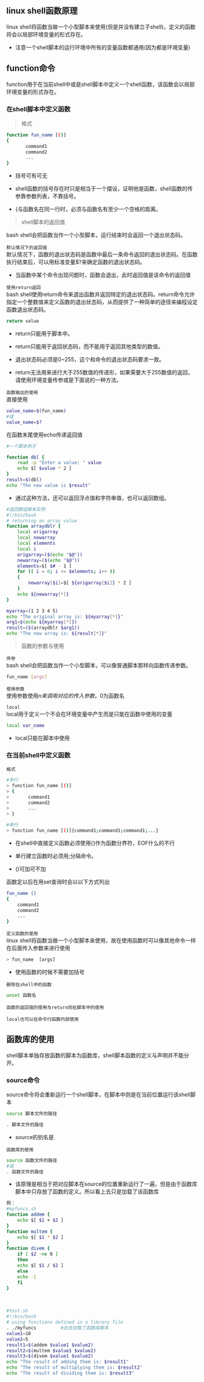 ## linux shell函数原理
linux shell将函数当做一个小型脚本来使用(但是并没有建立子shell)，定义的函数将会以局部环境变量的形式存在。

* 注意一个shell脚本的运行环境中所有的变量函数都通用(因为都是环境变量)

## function命令
function用于在当前shell中或是shell脚本中定义一个shell函数，该函数会以局部环境变量的形式存在。

### 在shell脚本中定义函数

> 格式

```bash
function fun_name [()]
{
       command1
       command2
       ...        
}
```

* 括号可有可无

* shell函数的括号存在时只是相当于一个摆设，证明他是函数，shell函数的传参靠参数列表，不靠括号。

* {与函数名在同一行时，必须与函数名有至少一个空格的距离。    

> shell脚本的返回值

bash shell会把函数当作一个小型脚本，运行结束时会返回一个退出状态码。

`默认情况下的返回值`  
默认情况下，函数的退出状态码是函数中最后一条命令返回的退出状态码。在函数执行结束后，可以用标准变量$?来确定函数的退出状态码。

* 当函数中某个命令出现问题时，函数会退出，此时返回值是该命令的返回值

`使用return返回`  
bash shell使用return命令来退出函数并返回特定的退出状态码。return命令允许指定一个整数值来定义函数的退出状态码，从而提供了一种简单的途径来编程设定函数退出状态码。

```bash
return value
```

* return只能用于脚本中。

* return只能用于返回状态码，而不能用于返回其他类型的数值。

* 退出状态码必须是0~255，这个和命令的退出状态码要求一致。

* return无法用来进行大于255数值的传递形，如果需要大于255数值的返回，请使用环境变量传参或是下面说的一种方法。

`函数输出的使用`  
直接使用

```bash
value_name=$(fun_name)
#或
value_name=$?
```

在函数末尾使用echo传递返回值

```bash
#一个脚本例子

function dbl { 
    read -p "Enter a value: " value
    echo $[ $value * 2 ] 
}
result=$(dbl)
echo "The new value is $result"
```

* 通过这种方法，还可以返回浮点值和字符串值，也可以返回数组。


```bash
#返回数组脚本实例
#!/bin/bash 
# returning an array value 
function arraydblr { 
    local origarray 
    local newarray 
    local elements 
    local i 
    origarray=($(echo "$@")) 
    newarray=($(echo "$@")) 
    elements=$[ $# - 1 ] 
    for (( i = 0; i <= $elements; i++ )) 
    { 
        newarray[$i]=$[ ${origarray[$i]} * 2 ] 
    } 
    echo ${newarray[*]} 
}

myarray=(1 2 3 4 5) 
echo "The original array is: ${myarray[*]}" 
arg1=$(echo ${myarray[*]}) 
result=($(arraydblr $arg1)) 
echo "The new array is: ${result[*]}"
```

> 函数的参数与使用

`传参`  
bash shell会把函数当作一个小型脚本，可以像普通脚本那样向函数传递参数。

```bash
fun_name [args]
```

`使用参数`  
使用参数使用$n来调用对应的传入参数，$0为函数名

`local`  
local用于定义一个不会在环境变量中产生而是只能在函数中使用的变量

```bash
local var_name
```

* local只能在脚本中使用

### 在当前shell中定义函数

`格式`

```bash
#多行
> function fun_name [()]
> {
>       command1
>       command2
>       ...        
> }

#单行
> function fun_name [()]{command1;command1;command1;...}
```

* 在shell中直接定义函数必须使用{}作为函数分界符，EOF什么的不行

* 单行建立函数时必须用;分隔命令。

* ()可加可不加

函数定以后在用set查询时会以以下方式列出

```bash
fun_name () 
{ 
    command1
    command2
    ...   
}
```

`定义函数的使用`  
linux shell将函数当做一个小型脚本来使用，故在使用函数时可以像其他命令一样在后面传入参数来进行使用

```bash
> fun_name  [args]
```

* 使用函数的时候不需要加括号



`删除在shell中的函数`

```bash
unset 函数名
```

`函数的返回值的使用与return同在脚本中的使用`

`local也可以在命令行函数内部使用`


## 函数库的使用
shell脚本单独存放函数的脚本为函数库，shell脚本函数的定义与声明并不能分开。

### source命令
source命令将会重新运行一个shell脚本，在脚本中则是在当前位置运行该shell脚本

```bash
source 脚本文件的路径

. 脚本文件的路径
```

* source的别名是.

`函数库的使用`

```bash
source 函数文件的路径
#或
. 函数文件的路径
```

* 该原理是相当于把对应脚本在source的位置重新运行了一遍，但是由于函数库脚本中只存放了函数的定义。所以看上去只是加载了该函数库


```bash
例：
#myfuncs.sh
function addem { 
    echo $[ $1 + $2 ] 
} 
function multem { 
    echo $[ $1 * $2 ] 
} 
function divem { 
    if [ $2 -ne 0 ] 
    then 
    echo $[ $1 / $2 ] 
    else 
    echo -1 
    fi 
}
```


​    
```bash
#test.sh
#!/bin/bash 
# using functions defined in a library file 
. ./myfuncs         #此处加载了函数库脚本
value1=10 
value2=5 
result1=$(addem $value1 $value2) 
result2=$(multem $value1 $value2) 
result3=$(divem $value1 $value2) 
echo "The result of adding them is: $result1" 
echo "The result of multiplying them is: $result2" 
echo "The result of dividing them is: $result3"
```


​    